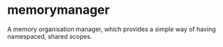memorymanager
=============

A memory organisation manager, which provides a simple way of having namespaced, shared scopes.
